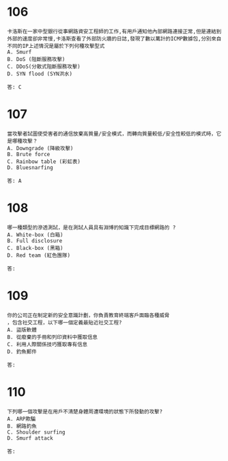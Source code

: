 

# 106
```
卡洛斯在一家中型銀行從事網路資安工程師的工作,有用戶通知他內部網路連接正常,但是連結到外部的速度卻非常慢,卡洛斯查看了外部防火牆的日誌,發現了數以萬計的ICMP數據包,分別來自不同的IP上述情況是屬於下列何種攻擊型式
A. Smurf
B. DoS (阻斷服務攻擊)
C. DDoS(分散式阻斷服務攻擊)
D. SYN flood (SYN洪水)
```
```
答: C
```
# 107
```
當攻擊者試圖使受害者的通信放棄高質量/安全模式，而轉向質量較低/安全性較低的模式時，它是哪種攻擊？
A. Downgrade (降級攻擊)
B. Brute force 
C. Rainbow table (彩虹表)
D. Bluesnarfing 
```
```
答: A
```
# 108
```
哪一種類型的滲透測試，是在測試人員具有淵博的知識下完成目標網路的 ?
A. White-box (白箱)
B. Full disclosure
C. Black-box (黑箱)
D. Red team (紅色團隊)
```
```
答:
```
# 109
```
你的公司正在制定新的安全意識計劃，你負責教育終端客戶面臨各種威脅
，包含社交工程，以下哪一個定義最貼近社交工程?
A. 盜版軟體
B. 從廢棄的手冊和列印資料中獲取信息
C. 利用人際關係技巧獲取專有信息
D. 釣魚郵件
```
```
答:
```
# 110
```
下列哪一個攻擊是在用戶不清楚身體周遭環境的狀態下所發動的攻擊?
A. ARP欺騙
B. 網路釣魚
C. Shoulder surfing
D. Smurf attack
```
```
答:
```
